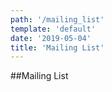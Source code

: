 ```yaml
---
path: '/mailing_list'
template: 'default'
date: '2019-05-04'
title: 'Mailing List'
---
```


##Mailing List
